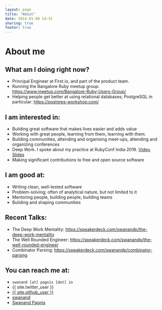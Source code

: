 ```yaml
---
layout: page
title: "About"
date: 2014-01-08 14:51
sharing: true
footer: true
---
```


<link href="//netdna.bootstrapcdn.com/font-awesome/4.0.3/css/font-awesome.css" rel="stylesheet">

# About me

## What am I doing right now?

- Principal Engineer at First.io, and part of the product team.
- Running the Bangalore Ruby meetup group: https://www.meetup.com/Bangalore-Ruby-Users-Group/
- Helping people get better at using relational databases; PostgreSQL in particular: https://postgres-workshop.com/ 

## I am interested in:

- Building great software that makes lives easier and adds value
- Working with great people, learning from them, learning with them.
- Building communities, attending and organising meet-ups, attending and organizing conferences
- Deep Work. I spoke about my practice at RubyConf India 2019. [Video](https://youtu.be/korBf8lOU30?t=156). [Slides](https://speakerdeck.com/swanandp/the-deep-work-mentality)
- Making significant contributions to free and open source software

## I am good at: 

- Writing clean, well-tested software 
- Problem-solving; often of analytical nature, but not limited to it
- Mentoring people, building people, building teams
- Building and shaping communities

## Recent Talks:

- The Deep Work Mentality: https://speakerdeck.com/swanandp/the-deep-work-mentality
- The Well Rounded Engineer: https://speakerdeck.com/swanandp/the-well-rounded-engineer
- Combinator Parsing: https://speakerdeck.com/swanandp/combinator-parsing 


## You can reach me at:

- `swanand [at] pagnis [dot] in`
- <a href="https://twitter.com/{{ site.twitter_user }}" style="text-decoration: none;">
    <i class="fa fa-twitter"></i> {{ site.twitter_user }}
  </a>
- [<i class="fa fa-github"></i> {{ site.github_user }}](https://github.com/swanandp)
- [<i class="fa fa-stack-overflow"></i> swanand](http://stackoverflow.com/users/18768/swanand)
- [<i class="fa fa-linkedin-square"></i> Swanand Pagnis](https://www.linkedin.com/in/pagnis/)
